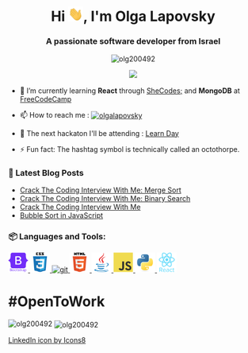 <h1 align="center">Hi <img src="https://github.com/olg200492/olg200492/blob/master/wave.gif?raw=truef" width="30px">, I'm Olga Lapovsky</h1>
<h3 align="center">A passionate software developer from Israel</h3>

<p align="center"> <img src="https://komarev.com/ghpvc/?username=olg200492&color=brightgreen" alt="olg200492" /> </p>
<p align="center"><a href="https://www.codewars.com/users/olg200492" target="blank"><img src="https://www.codewars.com/users/olg200492/badges/micro" /></a> </p>


- 🌱 I’m currently learning **React** through [SheCodes;](https://she-codes.org/he/home-heb/) and **MongoDB** at [FreeCodeCamp](https://www.freecodecamp.org/olgalapovsky)

- 📫 How to reach me : <a href="https://linkedin.com/in/olgalapovsky" target="blank"><img align="center" src="https://img.icons8.com/fluent/48/000000/linkedin.png" alt="olgalapovsky" height="30" width="30"/></a>

- 💾 The next hackaton I'll be attending : [Learn Day](https://localhackday.mlh.io/)<br/>
- ⚡ Fun fact: The hashtag symbol is technically called an octothorpe.
### 📩 Latest Blog Posts
<!-- BLOG-POST-LIST:START -->
- [Crack The Coding Interview With Me: Merge Sort](https://dev.to/ifelseolga/crack-the-coding-interview-with-me-merge-sort-1fp6)
- [Crack The Coding Interview With Me: Binary Search](https://dev.to/ifelseolga/crack-the-coding-interview-with-me-binary-search-29ei)
- [Crack The Coding Interview With Me](https://dev.to/ifelseolga/crack-the-coding-interview-with-me-c03)
- [Bubble Sort in JavaScript](https://dev.to/ifelseolga/bubble-sort-in-javascript-2k26)
<!-- BLOG-POST-LIST:END -->
### 📦 Languages and Tools: 

<p align="left"> <a href="https://getbootstrap.com" target="_blank"> <img src="https://raw.githubusercontent.com/devicons/devicon/master/icons/bootstrap/bootstrap-plain-wordmark.svg" alt="bootstrap" width="40" height="40"/> </a> <a href="https://www.w3schools.com/css/" target="_blank"> <img src="https://raw.githubusercontent.com/devicons/devicon/master/icons/css3/css3-original-wordmark.svg" alt="css3" width="40" height="40"/> </a> <a href="https://git-scm.com/" target="_blank"> <img src="https://www.vectorlogo.zone/logos/git-scm/git-scm-icon.svg" alt="git" width="40" height="40"/> </a> <a href="https://www.w3.org/html/" target="_blank"> <img src="https://raw.githubusercontent.com/devicons/devicon/master/icons/html5/html5-original-wordmark.svg" alt="html5" width="40" height="40"/> </a> <a href="https://www.java.com" target="_blank"> <img src="https://raw.githubusercontent.com/devicons/devicon/master/icons/java/java-original.svg" alt="java" width="40" height="40"/> </a> <a href="https://developer.mozilla.org/en-US/docs/Web/JavaScript" target="_blank"> <img src="https://raw.githubusercontent.com/devicons/devicon/master/icons/javascript/javascript-original.svg" alt="javascript" width="40" height="40"/> </a> <a href="https://www.python.org" target="_blank"> <img src="https://raw.githubusercontent.com/devicons/devicon/master/icons/python/python-original.svg" alt="python" width="40" height="40"/> </a> <a href="https://reactjs.org/" target="_blank"> <img src="https://raw.githubusercontent.com/devicons/devicon/master/icons/react/react-original-wordmark.svg" alt="react" width="40" height="40"/> </a> </p>

# #OpenToWork

<p><img align="left" src="https://github-readme-stats.vercel.app/api/top-langs/?username=olg200492&layout=compact" alt="olg200492" /></p>

<p>&nbsp;<img align="center" src="https://github-readme-stats.vercel.app/api?username=olg200492&show_icons=true" alt="olg200492" /></p>
<a href="https://icons8.com/icon/xuvGCOXi8Wyg/linkedin">LinkedIn icon by Icons8</a>
<!-- <p align="center">
<a href="https://linkedin.com/in/olgalapovsky" target="blank"><img align="center" src="https://cdn.jsdelivr.net/npm/simple-icons@3.0.1/icons/linkedin.svg" alt="olgalapovsky" height="30" width="30" /></a>
</p> -->


<!--

<h2 align='center'><samp><strong>Hi there 👋, I'm Olga Lapovsky</strong></samp></h2>
<p align='center'>Software developer | Web developer</p>

## 🌱 I’m currently learning React at She Codes;.<br/>
## ⚡ My current challenge : building a web site with Node.js for Pomodoro clock.
## 💾 The next hackaton I'll be attending : [HeroHacks](https://organize.mlh.io/participants/events/4618-herohacks)<br/>
## <p>📫 How to reach me: <a href="https://www.linkedin.com/in/olgalapovsky"><img src="https://img.shields.io/badge/LinkedIn--_.svg?style=social&logo=linkedin" alt="LinkedIn"></a></p>

## 💻 **Languages and Tools:** 🛠️ <br>

![Git](https://img.shields.io/badge/-Git-000000?style=flat&logo=git&logoColor=F05032&labelColor=ffffff)
![GitHub](https://img.shields.io/badge/-GitHub-000000?style=flat&logo=github&logoColor=000000&labelColor=ffffff)
![Visual Studio Code](https://img.shields.io/badge/-VSCode-000000?style=flat&logo=visual-studio-code&labelColor=007ACC)
![HTML5](https://img.shields.io/badge/-HTML5-000000?style=flat&logo=html5&logoColor=ffffff&labelColor=E34F26)
![CSS3](https://img.shields.io/badge/-CSS3-000000?style=flat&logo=css3&logoColor=ffffff&labelColor=1572B6) 
![JavaScript](https://img.shields.io/badge/-JavaScript-000000?style=flat&logo=javascript)
![Windows](https://img.shields.io/badge/-Windows-000000?style=flat&logo=windows&logoColor=ffffff&labelColor=0078D6)

![Visitor Count](https://profile-counter.glitch.me/olg200492/count.svg)




**olg200492/olg200492** is a ✨ _special_ ✨ repository because its `README.md` (this file) appears on your GitHub profile.

Here are some ideas to get you started:
![React](https://img.shields.io/badge/-React-000000?style=flat&logo=react)
![Nodejs](https://img.shields.io/badge/-Nodejs-000000?style=flat&logo=Node.js)
- 🔭 I’m currently working on ...
- 🌱 I’m currently learning ...
- 👯 I’m looking to collaborate on ...
- 🤔 I’m looking for help with ...
- 💬 Ask me about ...
- 📫 How to reach me: ...
- 😄 Pronouns: ...
- ⚡ Fun fact: ...
-->
